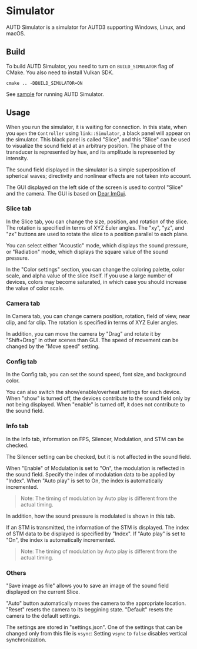 # Simulator

AUTD Simulator is a simulator for AUTD3 supporting Windows, Linux, and macOS.

## Build

To build AUTD Simulator, you need to turn on `BUILD_SIMULATOR` flag of CMake.
You also need to install Vulkan SDK.

```
cmake .. -DBUILD_SIMULATOR=ON
```

See [sample](https://github.com/shinolab/autd3/blob/master/examples/simulator_server.cpp) for running AUTD Simulator.

## Usage

When you run the simulator, it is waiting for connection.
In this state, when you `open` the `Controller` using `link::Simulator`, a black panel will appear on the simulator.
This black panel is called "Slice", and this "Slice" can be used to visualize the sound field at an arbitrary position.
The phase of the transducer is represented by hue, and its amplitude is represented by intensity.

The sound field displayed in the simulator is a simple superposition of spherical waves; directivity and nonlinear effects are not taken into account.

The GUI displayed on the left side of the screen is used to control "Slice" and the camera.
The GUI is based on [Dear ImGui](https://github.com/ocornut/imgui).

### Slice tab

In the Slice tab, you can change the size, position, and rotation of the slice.
The rotation is specified in terms of XYZ Euler angles.
The "xy", "yz", and "zx" buttons are used to rotate the slice to a position parallel to each plane.

You can select either "Acoustic" mode, which displays the sound pressure, or "Radiation" mode, which displays the square value of the sound pressure.

In the "Color settings" section, you can change the coloring palette, color scale, and alpha value of the slice itself.
If you use a large number of devices, colors may become saturated, in which case you should increase the value of color scale.

### Camera tab

In Camera tab, you can change camera position, rotation, field of view, near clip, and far clip.
The rotation is specified in terms of XYZ Euler angles.

In addition, you can move the camera by "Drag" and rotate it by "Shift+Drag" in other scenes than GUI.
The speed of movement can be changed by the "Move speed" setting.

### Config tab

In the Config tab, you can set the sound speed, font size, and background color.

You can also switch the show/enable/overheat settings for each device.
When "show" is turned off, the devices contribute to the sound field only by not being displayed.
When "enable" is turned off, it does not contribute to the sound field.

### Info tab

In the Info tab, information on FPS, Silencer, Modulation, and STM can be checked.

The Silencer setting can be checked, but it is not affected in the sound field.

When "Enable" of Modulation is set to "On", the modulation is reflected in the sound field.
Specify the index of modulation data to be applied by "Index".
When "Auto play" is set to On, the index is automatically incremented.

> Note: The timing of modulation by Auto play is different from the actual timing.

In addition, how the sound pressure is modulated is shown in this tab.

If an STM is transmitted, the information of the STM is displayed.
The index of STM data to be displayed is specified by "Index".
If "Auto play" is set to "On", the index is automatically incremented.

> Note: The timing of modulation by Auto play is different from the actual timing.

### Others

"Save image as file" allows you to save an image of the sound field displayed on the current Slice.

"Auto" button automatically moves the camera to the appropriate location.
"Reset" resets the camera to its beggining state.
"Default" resets the camera to the default settings.

The settings are stored in "settings.json".
One of the settings that can be changed only from this file is `vsync`: Setting `vsync` to `false` disables vertical synchronization.
